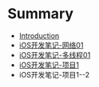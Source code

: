 # Summary

* [Introduction](README.md)
* [iOS开发笔记-网络01](iOS开发笔记-网络01.md)
* [iOS开发笔记-多线程01](iOS开发笔记-多线程01.md)
* [iOS开发笔记-项目1](iOS开发笔记-项目1.md)
* iOS开发笔记-项目1--2

